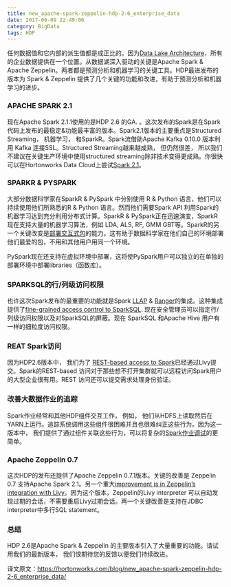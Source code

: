 ```yaml
---
title: new_apache-spark-zeppelin-hdp-2-6_enterprise_data
date: 2017-06-09 22:49:06
category: BigData
tags: HDP
---
```

任何数据值和它内部的派生值都是成正比的。因为[Data Lake Architecture](https://hortonworks.com/blog/enterprise-hadoop-journey-data-lake/)，所有的企业数据提供在一个位置。从数据湖深入驱动的关键是Apache Spark & Apache Zeppelin。两者都是预测分析和机器学习的关键工具。HDP最进发布的版本为 Spark & Zeppelin 提供了几个关键的功能和改进，有助于预测分析和机器学习的进步。

### APACHE SPARK 2.1

现在Apache Spark 2.1.1使用的是HDP 2.6 的GA. 。这次发布的Spark是在Spark代码上发布的最稳定&功能最丰富的版本。Spark2.1版本的主要重点是Structured Streaming， 机器学习， 和SparkR。Spark流借助Apache Kafka 0.10.0 版本利用 Kafka 连接SSL。Structured Streaming越来越成熟， 但仍然很差， 所以我们不建议在关键生产环境中使用structured streaming除非技术变得更成熟。你很快可以在Hortonworks Data Cloud上尝试[Spark 2.1](https://hortonworks.com/blog/try-apache-spark-2-1-zeppelin-hortonworks-data-cloud/)。

### SPARKR & PYSPARK

大部分数据科学家在SparkR & PySpark 中分别使用 R & Python 语言，他们可以持续使用他们所熟悉的R & Python 语言。然而他们需要Spark API 利用Spark的机器学习达到充分利用分布式计算。SparkR & PySpark正在迅速演变，SparkR 现在支持大量的机器学习算法，例如 LDA, ALS, RF, GMM GBT等。SparkR的另一个关键改变是[部署交互式包](https://community.hortonworks.com/articles/104114/using-r-packages-with-sparkr-1.html)的能力。这有助于数据科学家在他们自己的环境部署他们最爱的包，不用和其他用户用同一个环境。

PySpark现在还支持在虚拟环境中部署，这将使PySpark用户可以独立的在单独的部署环境中部署libraries（函数库）。

### SPARKSQL的行/列级访问权限
也许这次Spark发布的最重要的功能就是Spark [LLAP](https://hortonworks.com/blog/llap-enables-sub-second-sql-hadoop/) & [Ranger](https://hortonworks.com/apache/ranger/)的集成。这种集成提供了[fine-grained access control to SparkSQL](https://hortonworks.com/blog/row-column-level-control-apache-spark/). 现在安全管理员可以指定行/列级访问权限以及对SparkSQL的屏蔽。现在 SparkSQL 和Apache Hive 用户有一样的细粒度访问权限。

### REAT Spark访问

因为HDP2.6版本中， 我们为了 [REST-based access to Spark](https://hortonworks.com/blog/livy-a-rest-interface-for-apache-spark/)已经通过Livy提交。Spark的REST-based 访问对于那些想不打开集群就可以远程访问Spark用户的大型企业很有用。REST 访问还可以提交需求处理身份验证。

### 改善大数据作业的追踪

Spark作业经常和其他HDP组件交互工作， 例如， 他们从HDFS上读取然后在YARN上运行。追踪系统调用这些组件很困难并且也很难纠正这些行为。因为这一版本中， 我们提供了通过组件关联这些行为，可以将复杂的[Spark作业调试](https://community.hortonworks.com/articles/103610/providing-tracing-with-spark-caller-context.html)的更简单。

### Apache Zeppelin 0.7

这次HDP的发布还提供了Apache Zeppelin 0.7.1版本。关键的改善是 Zeppelin 0.7 支持Apache Spark 2.1。另一个重大[improvement is in Zeppelin’s integration with Livy](https://hortonworks.com/blog/recent-improvements-apache-zeppelin-livy-integration/)。因为这个版本，Zeppelin的Livy interpreter 可以自动发现过期的会话，不需要重启Livy过期会话。再一个关键改善是支持在JDBC interpreter中多行SQL statement。

### 总结
HDP 2.6是Apache Spark & Zeppelin 的主要版本引入了大量重要的功能。请试用我们的最新版本， 我们恨期待您的反馈以便我们持续改进。

译文原文：https://hortonworks.com/blog/new_apache-spark-zeppelin-hdp-2-6_enterprise_data/

